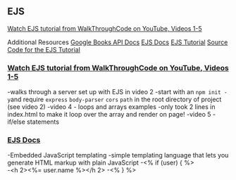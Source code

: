 ## EJS
[Watch EJS tutorial from WalkThroughCode on YouTube, Videos 1-5](https://www.youtube.com/playlist?list=PL7sCSgsRZ-slYARh3YJIqPGZqtGVqZRGt)

Additional Resources 
[Google Books API Docs](https://developers.google.com/books/docs/v1/using#WorkingVolumes)
[EJS Docs](http://ejs.co/)
[EJS Tutorial](https://scotch.io/tutorials/use-ejs-to-template-your-node-application)
[Source Code for the EJS Tutorial](https://github.com/scotch-io/node-ejs)

### [Watch EJS tutorial from WalkThroughCode on YouTube, Videos 1-5](https://www.youtube.com/playlist?list=PL7sCSgsRZ-slYARh3YJIqPGZqtGVqZRGt)
-walks through a server set up with EJS in video 2
-start with an `npm init -y`and require `express` `body-parser` `cors` `path` in the root directory of project (see video 2)
-video 4 - loops and arrays examples
  -only took 2 lines in index.html to make it loop over the array and render on page!
-video 5 - if/else statements

### [EJS Docs](http://ejs.co/)
-Embedded JavaScript templating
-simple templating language that lets you generate HTML markup with plain JavaScript
-<% if (user) { %> <br>
-<h 2><%= user.name %></h 2>
-<% } %> <br>